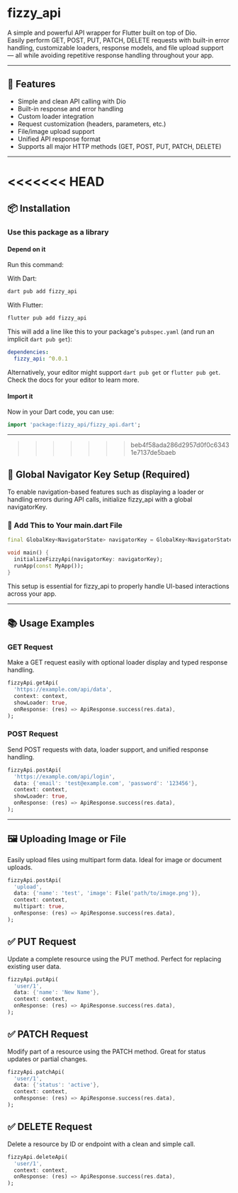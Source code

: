 
# fizzy_api 

A simple and powerful API wrapper for Flutter built on top of Dio.  
Easily perform GET, POST, PUT, PATCH, DELETE requests with built-in error handling, customizable loaders, response models, and file upload support — all while avoiding repetitive response handling throughout your app.

---

## 🚀 Features

- Simple and clean API calling with Dio  
- Built-in response and error handling  
- Custom loader integration  
- Request customization (headers, parameters, etc.)  
- File/image upload support  
- Unified API response format  
- Supports all major HTTP methods (GET, POST, PUT, PATCH, DELETE)  

---

<<<<<<< HEAD
=======
## 📦 Installation

### Use this package as a library

#### Depend on it

Run this command:

With Dart:

```bash
dart pub add fizzy_api
```

With Flutter:

```bash
flutter pub add fizzy_api
```

This will add a line like this to your package's `pubspec.yaml` (and run an implicit `dart pub get`):

```yaml
dependencies:
  fizzy_api: ^0.0.1
```

Alternatively, your editor might support `dart pub get` or `flutter pub get`. Check the docs for your editor to learn more.

#### Import it

Now in your Dart code, you can use:

```dart
import 'package:fizzy_api/fizzy_api.dart';
```

---
>>>>>>> beb4f58ada286d2957d0f0c63431e7137de5baeb

## 🧭 Global Navigator Key Setup (Required)

To enable navigation-based features such as displaying a loader or handling errors during API calls, initialize fizzy_api with a global navigatorKey.

### 🔧 Add This to Your main.dart File

```dart
final GlobalKey<NavigatorState> navigatorKey = GlobalKey<NavigatorState>();

void main() {
  initializeFizzyApi(navigatorKey: navigatorKey);
  runApp(const MyApp());
}
```

This setup is essential for fizzy_api to properly handle UI-based interactions across your app.

---

## 📚 Usage Examples

### GET Request

Make a GET request easily with optional loader display and typed response handling.

```dart
fizzyApi.getApi(
  'https://example.com/api/data',
  context: context,
  showLoader: true,
  onResponse: (res) => ApiResponse.success(res.data),
);
```

### POST Request

Send POST requests with data, loader support, and unified response handling.

```dart
fizzyApi.postApi(
  'https://example.com/api/login',
  data: {'email': 'test@example.com', 'password': '123456'},
  context: context,
  showLoader: true,
  onResponse: (res) => ApiResponse.success(res.data),
);
```

---

## 🖼️ Uploading Image or File

Easily upload files using multipart form data. Ideal for image or document uploads.

```dart
fizzyApi.postApi(
  'upload',
  data: {'name': 'test', 'image': File('path/to/image.png')},
  context: context,
  multipart: true,
  onResponse: (res) => ApiResponse.success(res.data),
);
```

## ✅ PUT Request

Update a complete resource using the PUT method. Perfect for replacing existing user data.

```dart
fizzyApi.putApi(
  'user/1',
  data: {'name': 'New Name'},
  context: context,
  onResponse: (res) => ApiResponse.success(res.data),
);
```

## ✅ PATCH Request

Modify part of a resource using the PATCH method. Great for status updates or partial changes.

```dart
fizzyApi.patchApi(
  'user/1',
  data: {'status': 'active'},
  context: context,
  onResponse: (res) => ApiResponse.success(res.data),
);
```

## ✅ DELETE Request

Delete a resource by ID or endpoint with a clean and simple call.

```dart
fizzyApi.deleteApi(
  'user/1',
  context: context,
  onResponse: (res) => ApiResponse.success(res.data),
);
```

